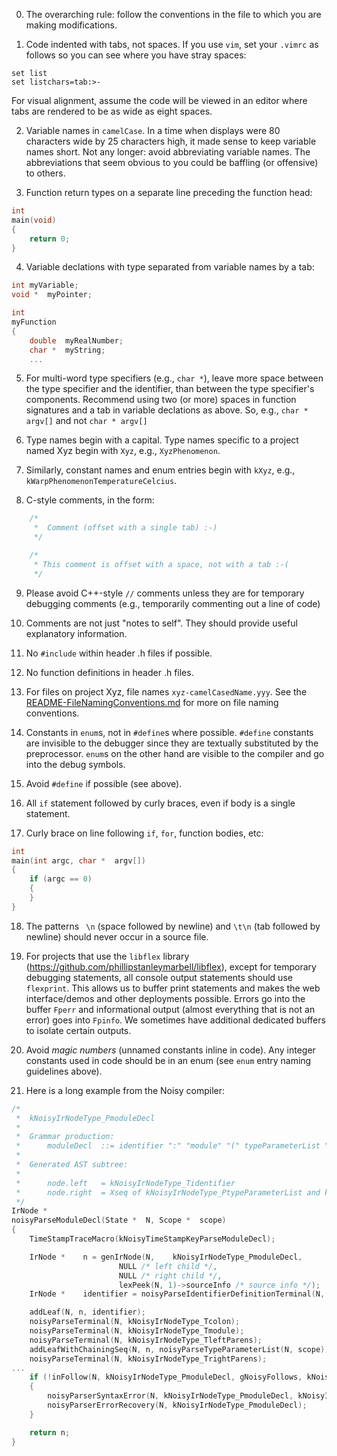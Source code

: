 0.	The overarching rule: follow the conventions in the file to which you are making modifications.

1.	Code indented with tabs, not spaces. If you use `vim`, set your `.vimrc` as follows so you can see where you have stray spaces:
```
set list
set listchars=tab:>-
```
For visual alignment, assume the code will be viewed in an editor where tabs are rendered to be as wide as eight spaces.

2.	Variable names in `camelCase`. In a time when displays were 80 characters wide by 25 characters high, it made sense to keep variable names short. Not any longer: avoid abbreviating variable names. The abbreviations that seem obvious to you could be baffling (or offensive) to others.

3.	Function return types on a separate line preceding the function head:
```c
int
main(void)
{
	return 0;
}
```

4.	Variable declations with type separated from variable names by a tab:
```c
int	myVariable;
void *	myPointer;

int
myFunction
{
	double	myRealNumber;
	char *	myString;
	...
```

5.	For multi-word type specifiers (e.g., `char *`), leave more space between the type specifier and the identifier, than between the type specifier's components. Recommend using two (or more) spaces in function signatures and a tab in variable declations as above. So, e.g., `char *  argv[]` and not `char * argv[]`

6.	Type names begin with a capital. Type names specific to a project named Xyz begin with `Xyz`, e.g., `XyzPhenomenon`.

7.	Similarly, constant names and enum entries begin with `kXyz`, e.g., `kWarpPhenomenonTemperatureCelcius`. 

8.	C-style comments, in the form:
```c
	/*
	 *	Comment (offset with a single tab) :-)
	 */

	/*
	 * This comment is offset with a space, not with a tab :-(
	 */
```

9.	Please avoid C++-style `//` comments unless they are for temporary debugging comments (e.g., temporarily commenting out a line of code)

10.	Comments are not just "notes to self". They should provide useful explanatory information.

11.	No `#include` within header .h files if possible.

12.	No function definitions in header .h files.

13.	For files on project Xyz, file names `xyz-camelCasedName.yyy`. See the [README-FileNamingConventions.md](https://github.com/physical-computation/Conventions/blob/master/README-FileNamingConventions.md) for more on file naming conventions. 

14.	Constants in `enum`s, not in `#define`s where possible. `#define` constants are invisible to the debugger since they are textually substituted by the preprocessor. `enum`s on the other hand are visible to the compiler and go into the debug symbols.

15.	Avoid `#define` if possible (see above).

16.	All `if` statement followed by curly braces, even if body is a single statement.

17.	Curly brace on line following `if`, `for`, function bodies, etc:
```C
int
main(int argc, char *  argv[])
{
	if (argc == 0)
	{
	}
}
```

18.	The patterns ` \n` (space followed by newline) and `\t\n` (tab followed by newline) should never occur in a source file.

19.	For projects that use the `libflex` library (https://github.com/phillipstanleymarbell/libflex), except for temporary debugging statements, all console output statements should use `flexprint`. This allows us to buffer print statements and makes the web interface/demos and other deployments possible. Errors go into the buffer `Fperr` and informational output (almost everything that is not an error) goes into `Fpinfo`. We sometimes have additional dedicated buffers to isolate certain outputs.

20.	Avoid _magic numbers_ (unnamed constants inline in code). Any integer constants used in code should be in an enum (see `enum` entry naming guidelines above).

21.	Here is a long example from the Noisy compiler:
```c
/*
 *	kNoisyIrNodeType_PmoduleDecl
 *
 *	Grammar production:
 *		moduleDecl	::=	identifier ":" "module" "(" typeParameterList ")" "{" moduleDeclBody "}" .
 *
 *	Generated AST subtree:
 *
 *		node.left	= kNoisyIrNodeType_Tidentifier
 *		node.right	= Xseq of kNoisyIrNodeType_PtypeParameterList and kNoisyIrNodeType_PmoduleDeclBody
 */
IrNode *
noisyParseModuleDecl(State *  N, Scope *  scope)
{
	TimeStampTraceMacro(kNoisyTimeStampKeyParseModuleDecl);

	IrNode *	n = genIrNode(N,	kNoisyIrNodeType_PmoduleDecl,
						NULL /* left child */,
						NULL /* right child */,
						lexPeek(N, 1)->sourceInfo /* source info */);
	IrNode *	identifier = noisyParseIdentifierDefinitionTerminal(N, scope);

	addLeaf(N, n, identifier);
	noisyParseTerminal(N, kNoisyIrNodeType_Tcolon);
	noisyParseTerminal(N, kNoisyIrNodeType_Tmodule);
	noisyParseTerminal(N, kNoisyIrNodeType_TleftParens);
	addLeafWithChainingSeq(N, n, noisyParseTypeParameterList(N, scope));
	noisyParseTerminal(N, kNoisyIrNodeType_TrightParens);
...
	if (!inFollow(N, kNoisyIrNodeType_PmoduleDecl, gNoisyFollows, kNoisyIrNodeTypeMax))
	{
		noisyParserSyntaxError(N, kNoisyIrNodeType_PmoduleDecl, kNoisyIrNodeTypeMax, gNoisyFollows);
		noisyParserErrorRecovery(N, kNoisyIrNodeType_PmoduleDecl);
	}

	return n;
}
```
